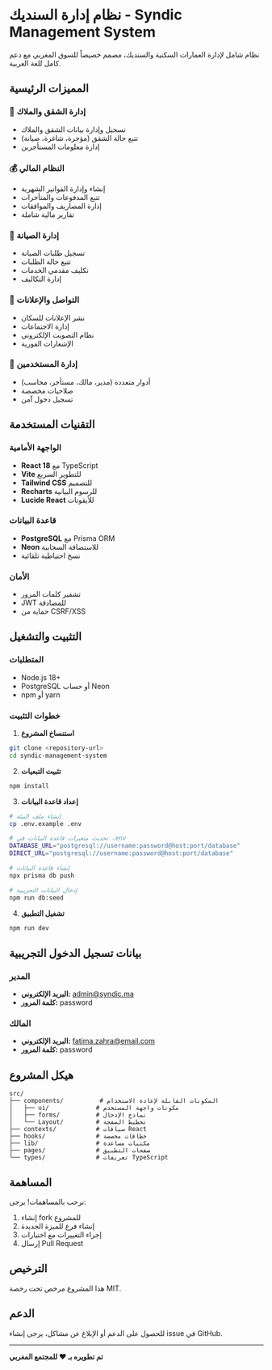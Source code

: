 # نظام إدارة السنديك - Syndic Management System

نظام شامل لإدارة العمارات السكنية والسنديك، مصمم خصيصاً للسوق المغربي مع دعم كامل للغة العربية.

## المميزات الرئيسية

### 🏢 إدارة الشقق والملاك
- تسجيل وإدارة بيانات الشقق والملاك
- تتبع حالة الشقق (مؤجرة، شاغرة، صيانة)
- إدارة معلومات المستأجرين

### 💰 النظام المالي
- إنشاء وإدارة الفواتير الشهرية
- تتبع المدفوعات والمتأخرات
- إدارة المصاريف والموافقات
- تقارير مالية شاملة

### 🔧 إدارة الصيانة
- تسجيل طلبات الصيانة
- تتبع حالة الطلبات
- تكليف مقدمي الخدمات
- إدارة التكاليف

### 📢 التواصل والإعلانات
- نشر الإعلانات للسكان
- إدارة الاجتماعات
- نظام التصويت الإلكتروني
- الإشعارات الفورية

### 👥 إدارة المستخدمين
- أدوار متعددة (مدير، مالك، مستأجر، محاسب)
- صلاحيات مخصصة
- تسجيل دخول آمن

## التقنيات المستخدمة

### الواجهة الأمامية
- **React 18** مع TypeScript
- **Vite** للتطوير السريع
- **Tailwind CSS** للتصميم
- **Recharts** للرسوم البيانية
- **Lucide React** للأيقونات

### قاعدة البيانات
- **PostgreSQL** مع Prisma ORM
- **Neon** للاستضافة السحابية
- نسخ احتياطية تلقائية

### الأمان
- تشفير كلمات المرور
- JWT للمصادقة
- حماية من CSRF/XSS

## التثبيت والتشغيل

### المتطلبات
- Node.js 18+
- PostgreSQL أو حساب Neon
- npm أو yarn

### خطوات التثبيت

1. **استنساخ المشروع**
```bash
git clone <repository-url>
cd syndic-management-system
```

2. **تثبيت التبعيات**
```bash
npm install
```

3. **إعداد قاعدة البيانات**
```bash
# إنشاء ملف البيئة
cp .env.example .env

# تحديث متغيرات قاعدة البيانات في .env
DATABASE_URL="postgresql://username:password@host:port/database"
DIRECT_URL="postgresql://username:password@host:port/database"

# إنشاء قاعدة البيانات
npx prisma db push

# إدخال البيانات التجريبية
npm run db:seed
```

4. **تشغيل التطبيق**
```bash
npm run dev
```

## بيانات تسجيل الدخول التجريبية

### المدير
- **البريد الإلكتروني:** admin@syndic.ma
- **كلمة المرور:** password

### المالك
- **البريد الإلكتروني:** fatima.zahra@email.com
- **كلمة المرور:** password

## هيكل المشروع

```
src/
├── components/          # المكونات القابلة لإعادة الاستخدام
│   ├── ui/             # مكونات واجهة المستخدم
│   ├── forms/          # نماذج الإدخال
│   └── Layout/         # تخطيط الصفحة
├── contexts/           # سياقات React
├── hooks/              # خطافات مخصصة
├── lib/                # مكتبات مساعدة
├── pages/              # صفحات التطبيق
└── types/              # تعريفات TypeScript
```

## المساهمة

نرحب بالمساهمات! يرجى:

1. إنشاء fork للمشروع
2. إنشاء فرع للميزة الجديدة
3. إجراء التغييرات مع اختبارات
4. إرسال Pull Request

## الترخيص

هذا المشروع مرخص تحت رخصة MIT.

## الدعم

للحصول على الدعم أو الإبلاغ عن مشاكل، يرجى إنشاء issue في GitHub.

---

**تم تطويره بـ ❤️ للمجتمع المغربي**